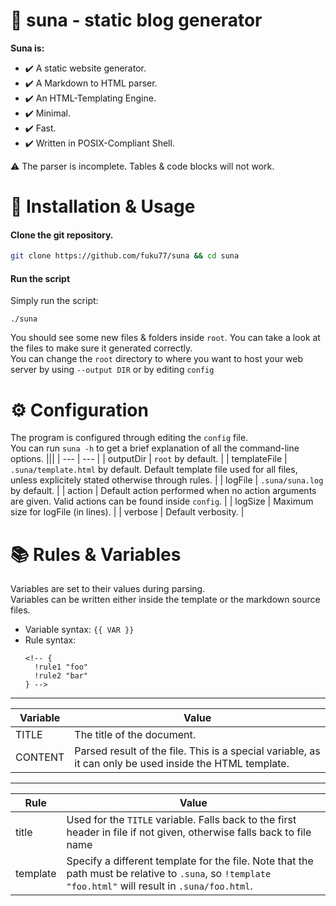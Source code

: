 # 🪷 suna - static blog generator

**Suna is:**

- ✔️ A static website generator.
- ✔️ A Markdown to HTML parser.
- ✔️ An HTML-Templating Engine.
- ✔️ Minimal.
- ✔️ Fast.
- ✔️ Written in POSIX-Compliant Shell.

:warning: The parser is incomplete. Tables & code blocks will not work.

# 📖 Installation & Usage

#### Clone the git repository.

  ``` bash
  git clone https://github.com/fuku77/suna && cd suna
  ```
  
#### Run the script
Simply run the script:
<br>

```
./suna 
```

You should see some new files & folders inside `root`.
You can take a look at the files to make sure it generated correctly.
<br>
You can change the `root` directory to where you want to host your web server by using `--output DIR` or by editing `config`

# ⚙ Configuration
The program is configured through editing the `config` file. <br>
You can run `suna -h` to get a brief explanation of all the command-line options.
|||
| --- | --- |
| outputDir | `root` by default. |
| templateFile | `.suna/template.html` by default. Default template file used for all files, unless explicitely stated otherwise through rules. |
| logFile | `.suna/suna.log` by default. |
| action | Default action performed when no action arguments are given. Valid actions can be found inside `config`. |
| logSize | Maximum size for logFile (in lines). |
| verbose | Default verbosity. |

# 📚 Rules & Variables
Variables are set to their values during parsing. <br>
Variables can be written either inside the template or the markdown source files.
- Variable syntax: `{{ VAR }}`
- Rule syntax:
  ```
  <!-- {
    !rule1 "foo"
    !rule2 "bar"
  } -->
  ```

---
| Variable | Value |
| -        | -     |
| TITLE    | The title of the document. |
| CONTENT  | Parsed result of the file. This is a special variable, as it can only be used inside the HTML template. |
---
| Rule     | Value |
| -        | -     |
| title    | Used for the `TITLE` variable. Falls back to the first header in file if not given, otherwise falls back to file name |
| template | Specify a different template for the file. Note that the path must be relative to `.suna`, so `!template "foo.html"` will result in `.suna/foo.html`. |
